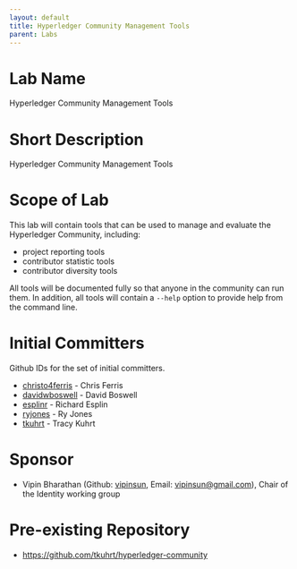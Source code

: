```yaml
---
layout: default
title: Hyperledger Community Management Tools
parent: Labs
---
```

# Lab Name
Hyperledger Community Management Tools

# Short Description
Hyperledger Community Management Tools

# Scope of Lab
This lab will contain tools that can be used to manage and evaluate the Hyperledger Community, including:
- project reporting tools
- contributor statistic tools
- contributor diversity tools

All tools will be documented fully so that anyone in the community can run them. In addition, all tools will contain a `--help` option to provide help from the command line.

# Initial Committers
Github IDs for the set of initial committers.
- [christo4ferris](https://github.com/christo4ferris) - Chris Ferris
- [davidwboswell](https://github.com/davidwboswell) - David Boswell
- [esplinr](https://github.com/esplinr) - Richard Esplin
- [ryjones](https://github.com/ryjones) - Ry Jones
- [tkuhrt](https://github.com/tkuhrt) - Tracy Kuhrt

# Sponsor
- Vipin Bharathan (Github:  [vipinsun](https://github.com/vipinsun), Email: vipinsun@gmail.com), Chair of the Identity working group

# Pre-existing Repository
- https://github.com/tkuhrt/hyperledger-community
